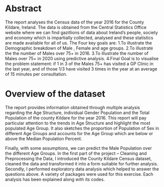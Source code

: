# Abstract
The report analyses the Census data of the year 2016 for the County Kildare, Ireland. The data is obtained from the Central Statistics Office website where we can find gazillions of data about Ireland’s people, society and economy which is impartially collected, analysed and these statistics are made available for all of us. The Four key goals are: 1.To illustrate the Demographic breakdown of Male , Female and age groups. 2.To illustrate the the number of Males over 75+ in 2016. 3.To illustrate the number of Males over 75+ in 2020 using predictive analysis. 4.Final Goal is to visualise the problem statement: if 1 in 3 of the Males 75+ has visited a GP Clinic in the last year, and of those 1/3 have visited 3 times in the year at an average of 15 minutes per consultation.

# Overview of the dataset
The report provides information obtained through multiple analysis regarding the Age Structure, individual Gender Population and the Total Population of the county Kildare for the year 2016. This report will pay particular attention to the trends in Age Structure and highlight the most populated Age Group. It also sketches the proportion of Population of Sex in different Age Groups and accounts for the Age Group which are below or above the Median Population Percent.

Finally, with some assumptions, we can predict the Male Population over the different Age Groups. In the first part of the project – Cleaning and Preprocessing the Data, I introduced the County Kildare Census dataset, cleaned the data and transformed it into a form suitable for further analysis. Secondly, I performed exploratory data analysis which helped to answer the questions above. A variety of packages were used for this exercise. Each analysis has been explained along with its codes.
